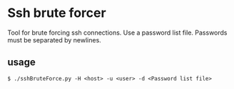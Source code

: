 # Ssh brute forcer

Tool for brute forcing ssh connections. Use a password list file. Passwords must be separated by newlines.

## usage 

```
$ ./sshBruteForce.py -H <host> -u <user> -d <Password list file>
```
